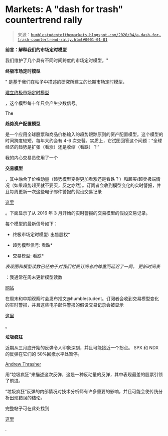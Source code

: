 <!--yml

分类: 未分类

日期: 2024-05-18 02:18:39

-->

# Markets: A "dash for trash" countertrend rally

> 来源：[`humblestudentofthemarkets.blogspot.com/2020/04/a-dash-for-trash-countertrend-rally.html#0001-01-01`](https://humblestudentofthemarkets.blogspot.com/2020/04/a-dash-for-trash-countertrend-rally.html#0001-01-01)

**前言：解释我们的市场定时模型**

我们维护了几个具有不同时间跨度的市场定时模型。"

**终极市场定时模型**

" 是基于我们在帖子中描述的研究所建立的长期市场定时模型，

[建立终极市场定时模型](https://humblestudentofthemarkets.com/2016/01/26/building-the-ultimate-market-timing-model/)

，这个模型每十年只会产生少数信号。

The

**趋势资产配置模型**

是一个应用全球股票和商品价格输入的趋势跟踪原则的资产配置模型。这个模型的时间跨度较短，每年大约会有 4-6 次交替。实质上，它试图回答这个问题：“全球经济的趋势是扩张（看涨）还是收缩（看跌）？”

我的内心交易员使用了一个

**交易模型**

，其中融合了价格动量（趋势模型变得更加看涨还是看跌？）和超买/超卖极端情况（如果趋势超买就不要买，反之亦然）。订阅者会收到模型变化的实时警报，并且每周更新一次这些电子邮件警报的假设交易记录

[这里](https://humblestudentofthemarkets.com/trading-track-record/)

。下面显示了从 2016 年 3 月开始的实时警报的交易模型的假设交易记录。

每个模型的最新信号如下：

+   终极市场定时模型: 出售股权*

+   趋势模型信号: 看跌*

+   交易模型: 看跌*

**表现图和模型读数已经由于对我们付费订阅者的尊重而延迟了一周。* *更新时间表**

：我通常在周末更新模型读数

[网站](https://humblestudentofthemarkets.com/)

在周末和中期观察时会发布推文@humblestudent。订阅者会收到交易模型变化的实时警报，并且这些电子邮件警报的假设交易记录会被显示

[这里](https://humblestudentofthemarkets.com/trading-track-record/)

。

**垃圾疯狂**

近期从三月底开始的反弹令人印象深刻，并且可能接近一个拐点。 SPX 和 NDX 的反弹在它们的 50%回撤水平处暂停。

[Andrew Thrasher](https://twitter.com/AndrewThrasher/status/1248953271076749313)

用“垃圾疯狂”来描述这次反弹，这是一种反动量的反弹，其中表现最差的股票引领了前进。

“垃圾疯狂”反弹的内部情况对技术分析师有许多重要的影响，并且可能会使传统分析出现错误的结论。

完整帖子可在此处找到

[这里](https://humblestudentofthemarkets.com/2020/04/12/a-dash-for-trash-countertrend-rally/)

.

